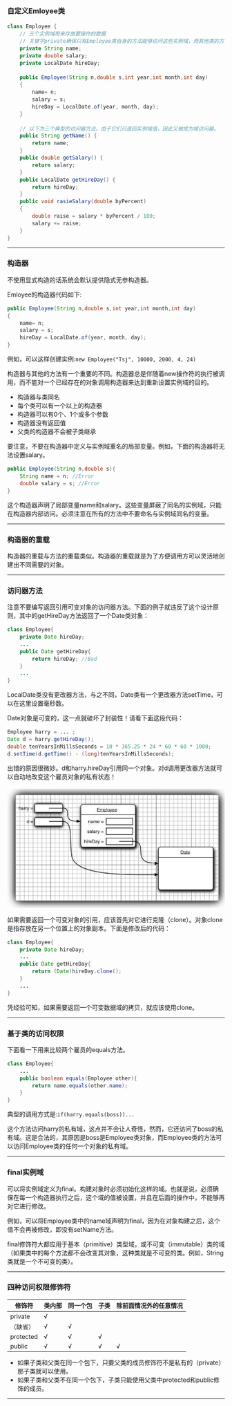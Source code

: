 ### 自定义Emloyee类
```java
class Employee {
    // 三个实例域用来存放要操作的数据
    // 关键字private确保只有Employee类自身的方法能够访问这些实例域，而其他类的方法不能够读写这些域。
    private String name;
    private double salary;
    private LocalDate hireDay;
    
    public Employee(String n,double s,int year,int month,int day)
    {
        name= n;
        salary = s;
        hireDay = LocalDate.of(year, month, day);
    }
    
    // 以下为三个典型的访问器方法。由于它们只返回实例域值，因此又被成为域访问器。
    public String getName() {
        return name;
    }
    public double getSalary() {
        return salary;
    }
    public LocalDate getHireDay() {
        return hireDay;
    }
    public void rasieSalary(double byPercent)
    {
        double raise = salary * byPercent / 100;
        salary += raise;
    }
}
```

***

### 构造器

不使用显式构造的话系统会默认提供隐式无参构造器。

Emloyee的构造器代码如下:
```java
public Employee(String n,double s,int year,int month,int day)
{
    name= n;
    salary = s;
    hireDay = LocalDate.of(year, month, day);
}
```
例如，可以这样创建实例:`new Employee("Tsj", 10000, 2000, 4, 24)`

构造器与其他的方法有一个重要的不同。构造器总是伴随着new操作符的执行被调用，而不能对一个已经存在的对象调用构造器来达到重新设置实例域的目的。

+ 构造器与类同名
+ 每个类可以有一个以上的构造器
+ 构造器可以有0个、1个或多个参数
+ 构造器没有返回值
+ 父类的构造器不会被子类继承

要注意，不要在构造器中定义与实例域重名的局部变量。例如，下面的构造器将无法设置salary。
```java
public Employee(String n,double s){
    String name = n; //Error
    double salary = s; //Error
}
```
这个构造器声明了局部变量name和salary。这些变量屏蔽了同名的实例域，只能在构造器内部访问。必须注意在所有的方法中不要命名与实例域同名的变量。

***

### 构造器的重载
构造器的重载与方法的重载类似。构造器的重载就是为了方便调用方可以灵活地创建出不同需要的对象。

***

### 访问器方法
注意不要编写返回引用可变对象的访问器方法。下面的例子就违反了这个设计原则，其中的getHireDay方法返回了一个Date类对象：
```java
class Employee{
    private Date hireDay;
    ...
    public Date getHireDay{
        return hireDay; //Bad
    }
    ...
}
```
LocalDate类没有更改器方法，与之不同，Date类有一个更改器方法setTime，可以在这里设置毫秒数。

Date对象是可变的，这一点就破坏了封装性！请看下面这段代码：
```java
Employee harry = ... ;
Date d = harry.getHireDay();
double tenYearsInMillsSeconds = 10 * 365.25 * 24 * 60 * 60 * 1000;
d.setTime(d.getTime() - (long)tenYearsInMillsSeconds);
```
出错的原因很微妙。d和harry.hireDay引用同一个对象。对d调用更改器方法就可以自动地改变这个雇员对象的私有状态！

![返回可变数据域的引用](../pic/返回可变数据域的引用.PNG)

如果需要返回一个可变对象的引用，应该首先对它进行克隆（clone）。对象clone是指存放在另一个位置上的对象副本。下面是修改后的代码：
```java
class Employee{
    private Date hireDay;
    ...
    public Date getHireDay{
        return (Date)hireDay.clone(); 
    }
    ...
}
```
凭经验可知，如果需要返回一个可变数据域的拷贝，就应该使用clone。

***

### 基于类的访问权限
下面看一下用来比较两个雇员的equals方法。
```java
class Employee{
    ...
    public boolean equals(Employee other){
        return name.equals(other.name); 
    }
}
```
典型的调用方式是:`if(harry.equals(boss))...`
 
这个方法访问harry的私有域，这点并不会让人奇怪，然而，它还访问了boss的私有域。这是合法的，其原因是boss是Employee类对象，而Employee类的方法可以访问Employee类的任何一个对象的私有域。

***

### final实例域
可以将实例域定义为final。构建对象时必须初始化这样的域。也就是说，必须确保在每一个构造器执行之后，这个域的值被设置，并且在后面的操作中，不能够再对它进行修改。

例如，可以将Employee类中的name域声明为final，因为在对象构建之后，这个值不会再被修改，即没有setName方法。
 
final修饰符大都应用于基本（primitive）类型域，或不可变（immutable）类的域（如果类中的每个方法都不会改变其对象，这种类就是不可变的类。例如，String类就是一个不可变的类）。

***

### 四种访问权限修饰符

修饰符|类内部|同一个包|子类|除前面情况外的任意情况
-|-|-|-|-
private| √| | |
（缺省）|√|√| | 
protected|√|√|√| 
public|√|√|√|√

+ 如果子类和父类在同一个包下，只要父类的成员修饰符不是私有的（private）那子类就可以使用。
+ 如果子类和父类不在同一个包下，子类只能使用父类中protected和public修饰的成员。

***
